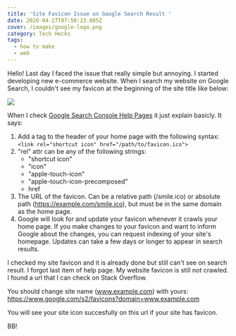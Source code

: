 ```yaml
---
title: 'Site Favicon Issue on Google Search Result '
date: 2020-04-27T07:50:23.085Z
cover: /images/google-logo.png
category: Tech Hecks
tags:
  - how to make
  - web
---
```

Hello! Last day I faced the issue that really simple but annoying. I started developing new e-commerce website. When I search my website on Google Search, I couldn't see my favicon at the beginning of the site title like below:

![](/images/bbc18.png)

 When I check [Google Search Console Help Pages](https://support.google.com/webmasters/answer/9290858?hl=en) it just explain basicly. It says:

1. Add a <link> tag to the header of your home page with the following syntax: `<link rel="shortcut icon" href="/path/to/favicon.ico">`
2. "rel" attr can be any of the following strings:
   * "shortcut icon"
   * "icon"
   * "apple-touch-icon"
   * "apple-touch-icon-precomposed"
   * href
3. The URL of the favicon. Can be a relative path (/smile.ico) or absolute path (https://example.com/smile.ico), but must be in the same domain as the home page.
4. Google will look for and update your favicon whenever it crawls your home page. If you make changes to your favicon and want to inform Google about the changes, you can request indexing of your site's homepage. Updates can take a few days or longer to appear in search results.

I checked my site favicon and it is already done but still can't see on search result. I forgot last item of help page. My website favicon is still not crawled. I found a url that I can check on Stack Overflow.

You should change site name (www.example.com) with yours: <https://www.google.com/s2/favicons?domain=www.example.com>

You will see your site icon succesfully on this url if your site has favicon.

BB!
